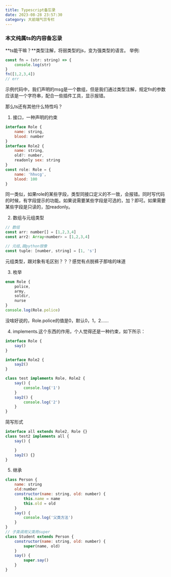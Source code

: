 ```yaml
---
title: Typescript备忘录
date: 2023-08-28 23:57:30
category: 大前端气宗专栏
---
```


### 本文纯属ts的内容备忘录
**ts能干嘛？**类型注解，将弱类型的js，变为强类型的语言。
举例:
```javascript
const fn = (str: string) => {
    console.log(str)
}
fn([1,2,3,4])
// err
```
示例代码中，我们声明的msg是一个数组，但是我们通过类型注解，规定fn的参数应该是一个字符串，配合一些插件工具，显示报错。

那么ts还有其他什么特性吗？
1. 接口，一种声明的约束
```javascript
interface Role {
    name: string,
    blood: number
}
interface Role2 {
    name: string,
    old?: number,
    readonly sex: string
}
const role: Role = {
    name: 'hhvcg',
    blood: 100
}
```
同一类似，如果role的某些字段，类型同接口定义的不一致，会报错。同时写代码的时候，有字段提示的功能。如果说需要某些字段是可选的，加？即可。如果需要某些字段是只读的，加readonly。

2. 数组与元组类型
```javascript
// 数组
const arr: number[] = [1,2,3,4]
const arr2: Array<number> = [1,2,3,4]

// 元组,跟python很像
const tuple: [number, string] = [1, 's']
```
元组类型，跟对象有毛区别？？？感觉有点脱裤子那啥的味道

3. 枚举
```javascript
enum Role {
    police,
    army,
    soldir,
    nurse
}
console.log(Role.police)
```
没啥好说的，Role.police的值是0，默认0，1，2......

4. implements.这个东西的作用，个人觉得还是一种约束，如下所示：
```javascript
interface Role {
    say()
}

interface Role2 {
    say2()
}

class test implements Role, Role2 {
    say() {
        console.log('1')
    }
    say2() {
        console.log('2')
    }
}
```
简写形式

```javascript
interface all extends Role2, Role {}
class test2 implements all {
    say() {

    }
    say2() {}
}
```

5. 继承
```javascript
class Person {
    name: string
    old:number
    constructor(name: string, old: number) {
        this.name = name
        this.old = old
    }
    say() {
        console.log('父类方法')
    }
}
// 子类调用父类用super
class Student extends Person {
    constructor(name: string, old: number) {
        super(name, old)
    }
    say() {
        super.say()
    }
}
```
